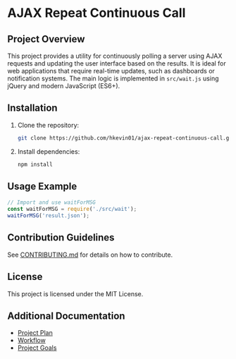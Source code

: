 # AJAX Repeat Continuous Call

## Project Overview
This project provides a utility for continuously polling a server using AJAX requests and updating the user interface based on the results. It is ideal for web applications that require real-time updates, such as dashboards or notification systems. The main logic is implemented in `src/wait.js` using jQuery and modern JavaScript (ES6+).

## Installation

1. Clone the repository:
   ```bash
   git clone https://github.com/hkevin01/ajax-repeat-continuous-call.git
   ```
2. Install dependencies:
   ```bash
   npm install
   ```

## Usage Example

```javascript
// Import and use waitForMSG
const waitForMSG = require('./src/wait');
waitForMSG('result.json');
```

## Contribution Guidelines
See [CONTRIBUTING.md](../.github/CONTRIBUTING.md) for details on how to contribute.

## License
This project is licensed under the MIT License.

## Additional Documentation
- [Project Plan](./project-plan.md)
- [Workflow](./WORKFLOW.md)
- [Project Goals](./PROJECT_GOALS.md)
